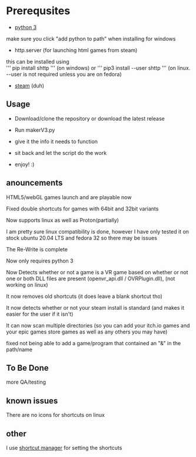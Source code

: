 # Prerequsites #

* [python 3](https://www.python.org/ftp/python/3.8.2/python-3.8.2.exe)

make sure you click "add python to path" when installing for windows

* http.server (for launching html games from steam)

this can be installed using  
''' 
pip install shttp 
''' 
(on windows) or 
''' 
pip3 install --user shttp 
'''
(on linux. --user is not required unless you are on fedora)

* [steam](https://store.steampowered.com/)
      (duh)

## Usage ##

* Download/clone the repository or download the latest release

* Run makerV3.py

* give it the info it needs to function

* sit back and let the script do the work

* enjoy! :)

## anouncements ##

HTML5/webGL games launch and are playable now

Fixed double shortcuts for games with 64bit and 32bit variants

Now supports linux as well as Proton(partially)

I am pretty sure linux compatibility is done, however I have only tested it on stock ubuntu 20.04 LTS and fedora 32 so there may be issues

The Re-Write is complete

Now only requires python 3

Now Detects whether or not a game is a VR game based on whether or not one or both DLL files are present (openvr_api.dll / OVRPlugin.dll), (not working on linux)

It now removes old shortcuts (it does leave a blank shortcut tho)

It now detects whether or not your steam install is standard (and makes it easier for the user if it isn't)

It can now scan multiple directories (so you can add your itch.io games and your epic games store games as well as any others you may have)

fixed not being able to add a game/program that contained an "&" in the path/name

## To Be Done ##

more QA/testing

## known issues ##

There are no icons for shortcuts on linux

## other ##

I use [shortcut manager](https://github.com/CorporalQuesadilla/Steam-Shortcut-Manager) for setting the shortcuts
